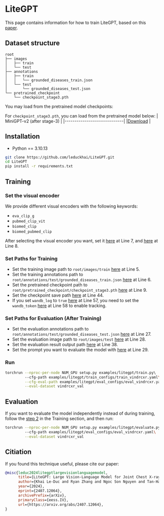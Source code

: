 # LiteGPT
This page contains information for how to train LiteGPT, based on this [paper](https://www.arxiv.org/abs/2407.12064).

## Dataset structure
```
root
├── images
│   ├── train
│   └── test
├── annotations
│   ├── train
│   │   └── grounded_diseases_train.json
│   └── test
│       └── grounded_diseases_test.json
└── pretrained_checkpoint
    └── checkpoint_stage3.pth
```

You may load from the pretrained model checkpoints:

For `checkpoint_stage3.pth`, you can load from the pretrained model below:
| MiniGPT-v2 (after stage-3) |
|------------------------------|
|[Download](https://drive.google.com/file/d/1HkoUUrjzFGn33cSiUkI-KcT-zysCynAz/view?usp=sharing) |

## Installation
- Python == 3.10.13
```bash
git clone https://github.com/leduckhai/LiteGPT.git
cd LiteGPT
pip install -r requirements.txt
```

## Training
### Set the visual encoder
We provide different visual encoders with the following keywords:
 - `eva_clip_g`
 - `pubmed_clip_vit`
 - `biomed_clip`
 - `biomed_pubmed_clip`

After selecting the visual encoder you want, set it [here](train_configs/train_vindrcxr.yaml#L7) at Line 7, and [here](eval_configs/eval_biomedclip_llama.yaml#L8) at Line 8.

### Set Paths for Training
- Set the training image path to `root/images/train` [here](medlvlm/configs/datasets/vindrcxr/default.yaml#L5) at Line 5.
- Set the training annotations path to `root/annotations/test/grounded_diseases_train.json` [here](medlvlm/configs/datasets/vindrcxr/default.yaml#L6) at Line 6.
- Set the pretrained checkpoint path to `root/pretrained_checkpoint/checkpoint_stage3.pth` [here](train_configs/train_vindrcxr.yaml#L9) at Line 9.
- Set the checkpoint save path [here](train_configs/train_vindrcxr.yaml#L44) at Line 44.
- If you set `wandb_log` to `true` [here](train_configs/train_vindrcxr.yaml#L57) at Line 57, you need to set the `wandb_token` [here](train_configs/train_vindrcxr.yaml#L58) at Line 58 to enable tracking.

### Set Paths for Evaluation (After Training)
- Set the evaluation annotations path to `root/annotations/test/grounded_diseases_test.json` [here](eval_configs/eval_vindrcxr.yaml#L27) at Line 27.
- Set the evaluation image path to `root/images/test` [here](eval_configs/eval_vindrcxr.yaml#L28) at Line 28.
- Set the evaluation result output path [here](eval_configs/eval_vindrcxr.yaml#L38) at Line 38.
- Set the prompt you want to evaluate the model with [here](eval_configs/eval_vindrcxr.yaml#L29) at Line 29.

### Run
```bash
torchrun --nproc-per-node NUM_GPU setup.py examples/litegpt/train.py\ 
         --cfg-path examples/litegpt/train_configs/train_vindrcxr.yaml\
         --cfg-eval-path examples/litegpt/eval_configs/eval_vindrcxr.yaml\
         --eval-dataset vindrcxr_val
```

## Evaluation
If you want to evaluate the model independently instead of during training, follow the [step 2](#set-paths-for-evaluation-after-training) in the Training section, and then run:
```bash
torchrun --nproc-per-node NUM_GPU setup.py examples/litegpt/evaluate.py\ 
         --cfg-path examples/litegpt/eval_configs/eval_vindrcxr.yaml\
         --eval-dataset vindrcxr_val
```
## Citiation
If you found this technique useful, please cite our paper:
```bibtex
@misc{leduc2024litegptlargevisionlanguagemodel,
      title={LiteGPT: Large Vision-Language Model for Joint Chest X-ray Localization and Classification Task}, 
      author={Khai Le-Duc and Ryan Zhang and Ngoc Son Nguyen and Tan-Hanh Pham and Anh Dao and Ba Hung Ngo and Anh Totti Nguyen and Truong-Son Hy},
      year={2024},
      eprint={2407.12064},
      archivePrefix={arXiv},
      primaryClass={eess.IV},
      url={https://arxiv.org/abs/2407.12064}, 
}
```